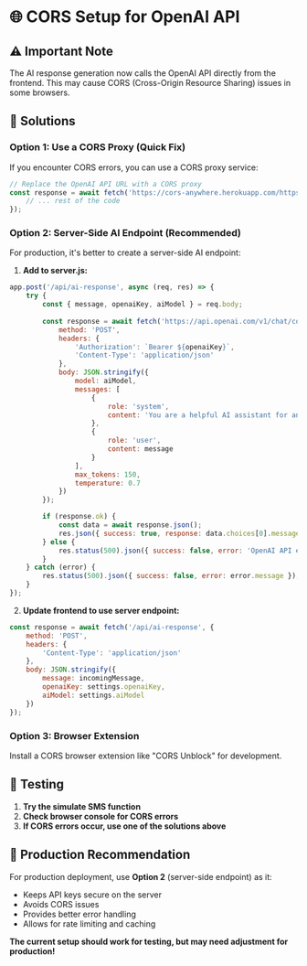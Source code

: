 # 🌐 CORS Setup for OpenAI API

## ⚠️ Important Note

The AI response generation now calls the OpenAI API directly from the frontend. This may cause CORS (Cross-Origin Resource Sharing) issues in some browsers.

## 🔧 Solutions

### Option 1: Use a CORS Proxy (Quick Fix)
If you encounter CORS errors, you can use a CORS proxy service:

```javascript
// Replace the OpenAI API URL with a CORS proxy
const response = await fetch('https://cors-anywhere.herokuapp.com/https://api.openai.com/v1/chat/completions', {
    // ... rest of the code
});
```

### Option 2: Server-Side AI Endpoint (Recommended)
For production, it's better to create a server-side AI endpoint:

1. **Add to server.js:**
```javascript
app.post('/api/ai-response', async (req, res) => {
    try {
        const { message, openaiKey, aiModel } = req.body;
        
        const response = await fetch('https://api.openai.com/v1/chat/completions', {
            method: 'POST',
            headers: {
                'Authorization': `Bearer ${openaiKey}`,
                'Content-Type': 'application/json'
            },
            body: JSON.stringify({
                model: aiModel,
                messages: [
                    {
                        role: 'system',
                        content: 'You are a helpful AI assistant for an equine stable construction company...'
                    },
                    {
                        role: 'user',
                        content: message
                    }
                ],
                max_tokens: 150,
                temperature: 0.7
            })
        });

        if (response.ok) {
            const data = await response.json();
            res.json({ success: true, response: data.choices[0].message.content });
        } else {
            res.status(500).json({ success: false, error: 'OpenAI API error' });
        }
    } catch (error) {
        res.status(500).json({ success: false, error: error.message });
    }
});
```

2. **Update frontend to use server endpoint:**
```javascript
const response = await fetch('/api/ai-response', {
    method: 'POST',
    headers: {
        'Content-Type': 'application/json'
    },
    body: JSON.stringify({
        message: incomingMessage,
        openaiKey: settings.openaiKey,
        aiModel: settings.aiModel
    })
});
```

### Option 3: Browser Extension
Install a CORS browser extension like "CORS Unblock" for development.

## 🧪 Testing

1. **Try the simulate SMS function**
2. **Check browser console for CORS errors**
3. **If CORS errors occur, use one of the solutions above**

## 🚀 Production Recommendation

For production deployment, use **Option 2** (server-side endpoint) as it:
- Keeps API keys secure on the server
- Avoids CORS issues
- Provides better error handling
- Allows for rate limiting and caching

**The current setup should work for testing, but may need adjustment for production!**















